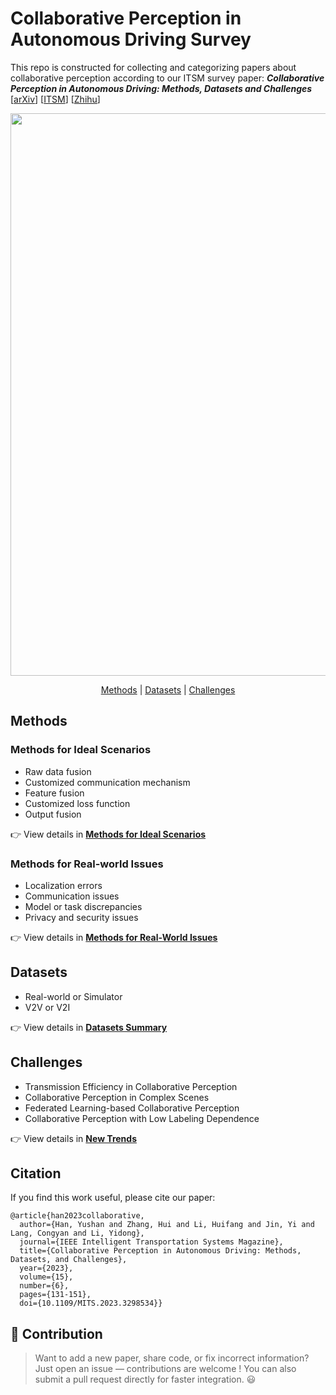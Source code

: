 #  Collaborative Perception in Autonomous Driving Survey

This repo is constructed for collecting and categorizing papers about collaborative perception according to our ITSM survey paper: 
***Collaborative Perception in Autonomous Driving: Methods, Datasets and Challenges*** [[arXiv](https://arxiv.org/abs/2301.06262)] [[ITSM](https://ieeexplore.ieee.org/document/10248946)] [[Zhihu](https://zhuanlan.zhihu.com/p/644931857)]

<p align="center">
<img src="Figures/overview.png" width="900" alt="">
</p>

<div align="center">
<p align="center">
<a href="#methods">Methods</a> |
<a href="#datasets">Datasets</a> |
<a href="#challenges">Challenges</a>
</p>
</div>




## Methods
### Methods for Ideal Scenarios
- Raw data fusion
- Customized communication mechanism
- Feature fusion
- Customized loss function
- Output fusion

👉 View details in [**Methods for Ideal Scenarios**](ideal_scenarios_methods.md)

### Methods for Real-world Issues
- Localization errors
- Communication issues
- Model or task discrepancies
- Privacy and security issues

👉 View details in [**Methods for Real-World Issues**](real_world_methods.md)


## Datasets
- Real-world or Simulator
- V2V or V2I 

👉 View details in [**Datasets Summary**](dataset_summary.md)

## Challenges
- Transmission Efficiency in Collaborative Perception
- Collaborative Perception in Complex Scenes
- Federated Learning-based Collaborative Perception
- Collaborative Perception with Low Labeling Dependence

👉 View details in [**New Trends**](new_trends.md)

## Citation
If you find this work useful, please cite our paper:
```
@article{han2023collaborative,
  author={Han, Yushan and Zhang, Hui and Li, Huifang and Jin, Yi and Lang, Congyan and Li, Yidong},
  journal={IEEE Intelligent Transportation Systems Magazine}, 
  title={Collaborative Perception in Autonomous Driving: Methods, Datasets, and Challenges}, 
  year={2023},
  volume={15},
  number={6},
  pages={131-151},
  doi={10.1109/MITS.2023.3298534}}

```
## 🤝 Contribution
> Want to add a new paper, share code, or fix incorrect information? Just open an issue — contributions are welcome ! You can also submit a pull request directly for faster integration. 😃

